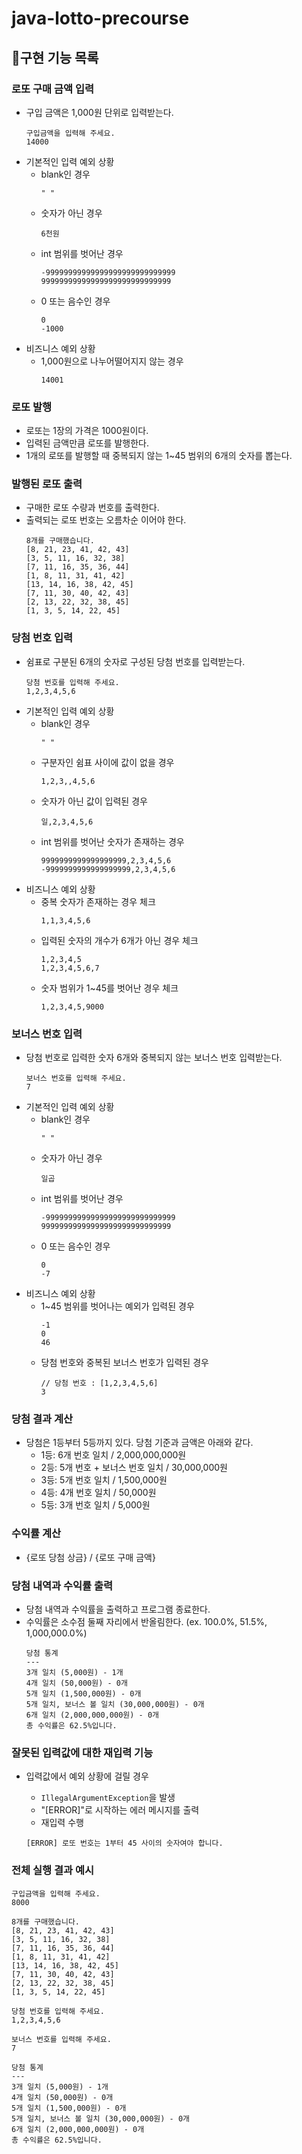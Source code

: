 # java-lotto-precourse

## :dart:구현 기능 목록

### 로또 구매 금액 입력

- 구입 금액은 1,000원 단위로 입력받는다.
    ```
    구입금액을 입력해 주세요.
    14000
    ```
- 기본적인 입력 예외 상황
    - blank인 경우
        ```
        " "
        ```
    - 숫자가 아닌 경우
        ```
        6천원
        ```
    - int 범위를 벗어난 경우
        ```
        -99999999999999999999999999999
        99999999999999999999999999999
        ```
    - 0 또는 음수인 경우
        ```
        0
        -1000
        ```
- 비즈니스 예외 상황
    - 1,000원으로 나누어떨어지지 않는 경우
        ```
        14001
        ```

### 로또 발행

- 로또는 1장의 가격은 1000원이다.
- 입력된 금액만큼 로또를 발행한다.
- 1개의 로또를 발행할 때 중복되지 않는 1~45 범위의 6개의 숫자를 뽑는다.

### 발행된 로또 출력

- 구매한 로또 수량과 번호를 출력한다.
- 출력되는 로또 번호는 오름차순 이어야 한다.
    ```
    8개를 구매했습니다.
    [8, 21, 23, 41, 42, 43]
    [3, 5, 11, 16, 32, 38]
    [7, 11, 16, 35, 36, 44]
    [1, 8, 11, 31, 41, 42]
    [13, 14, 16, 38, 42, 45]
    [7, 11, 30, 40, 42, 43]
    [2, 13, 22, 32, 38, 45]
    [1, 3, 5, 14, 22, 45]
    ```

### 당첨 번호 입력

- 쉼표로 구분된 6개의 숫자로 구성된 당첨 번호를 입력받는다.
    ```
    당첨 번호를 입력해 주세요.
    1,2,3,4,5,6
    ```
- 기본적인 입력 예외 상황
    - blank인 경우
        ```
        " "
        ```
    - 구분자인 쉼표 사이에 값이 없을 경우
        ```
        1,2,3,,4,5,6
        ```
    - 숫자가 아닌 값이 입력된 경우
        ```
        일,2,3,4,5,6
        ```
    - int 범위를 벗어난 숫자가 존재하는 경우
        ```
        9999999999999999999,2,3,4,5,6
        -9999999999999999999,2,3,4,5,6
        ```
- 비즈니스 예외 상황
    - 중복 숫자가 존재하는 경우 체크
        ```
        1,1,3,4,5,6
        ```
    - 입력된 숫자의 개수가 6개가 아닌 경우 체크
        ```
        1,2,3,4,5
        1,2,3,4,5,6,7
        ```
    - 숫자 범위가 1~45를 벗어난 경우 체크
        ```
        1,2,3,4,5,9000
        ```

### 보너스 번호 입력

- 당첨 번호로 입력한 숫자 6개와 중복되지 않는 보너스 번호 입력받는다.
    ```
    보너스 번호를 입력해 주세요.
    7
    ```
- 기본적인 입력 예외 상황
    - blank인 경우
        ```
        " "
        ```
    - 숫자가 아닌 경우
        ```
        일곱
        ```
    - int 범위를 벗어난 경우
        ```
        -99999999999999999999999999999
        99999999999999999999999999999
        ```
    - 0 또는 음수인 경우
        ```
        0
        -7
        ```
- 비즈니스 예외 상황
    - 1~45 범위를 벗어나는 예외가 입력된 경우
        ```
        -1
        0
        46
        ```
    - 당첨 번호와 중복된 보너스 번호가 입력된 경우
        ```
        // 당첨 번호 : [1,2,3,4,5,6]
        3
        ```

### 당첨 결과 계산

- 당첨은 1등부터 5등까지 있다. 당첨 기준과 금액은 아래와 같다.
    - 1등: 6개 번호 일치 / 2,000,000,000원
    - 2등: 5개 번호 + 보너스 번호 일치 / 30,000,000원
    - 3등: 5개 번호 일치 / 1,500,000원
    - 4등: 4개 번호 일치 / 50,000원
    - 5등: 3개 번호 일치 / 5,000원

### 수익률 계산

- {로또 당첨 상금} / {로또 구매 금액}

### 당첨 내역과 수익률 출력

- 당첨 내역과 수익률을 출력하고 프로그램 종료한다.
- 수익률은 소수점 둘째 자리에서 반올림한다. (ex. 100.0%, 51.5%, 1,000,000.0%)
    ```
    당첨 통계
    ---
    3개 일치 (5,000원) - 1개
    4개 일치 (50,000원) - 0개
    5개 일치 (1,500,000원) - 0개
    5개 일치, 보너스 볼 일치 (30,000,000원) - 0개
    6개 일치 (2,000,000,000원) - 0개
    총 수익률은 62.5%입니다.
    ```

### 잘못된 입력값에 대한 재입력 기능

- 입력값에서 예외 상황에 걸릴 경우
    - `IllegalArgumentException`을 발생
    - "[ERROR]"로 시작하는 에러 메시지를 출력
    - 재입력 수행

    ```
    [ERROR] 로또 번호는 1부터 45 사이의 숫자여야 합니다.
    ```

### 전체 실행 결과 예시

```
구입금액을 입력해 주세요.
8000

8개를 구매했습니다.
[8, 21, 23, 41, 42, 43] 
[3, 5, 11, 16, 32, 38] 
[7, 11, 16, 35, 36, 44] 
[1, 8, 11, 31, 41, 42] 
[13, 14, 16, 38, 42, 45] 
[7, 11, 30, 40, 42, 43] 
[2, 13, 22, 32, 38, 45] 
[1, 3, 5, 14, 22, 45]

당첨 번호를 입력해 주세요.
1,2,3,4,5,6

보너스 번호를 입력해 주세요.
7

당첨 통계
---
3개 일치 (5,000원) - 1개
4개 일치 (50,000원) - 0개
5개 일치 (1,500,000원) - 0개
5개 일치, 보너스 볼 일치 (30,000,000원) - 0개
6개 일치 (2,000,000,000원) - 0개
총 수익률은 62.5%입니다.
```